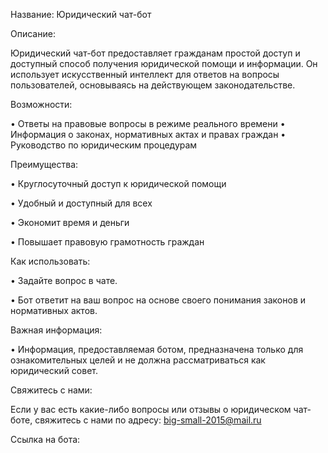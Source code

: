 Название: Юридический чат-бот

Описание:

Юридический чат-бот предоставляет гражданам простой доступ и доступный способ получения юридической помощи и информации. Он использует искусственный интеллект для ответов на вопросы пользователей, основываясь на действующем законодательстве.


Возможности:

• Ответы на правовые вопросы в режиме реального времени
• Информация о законах, нормативных актах и правах граждан
• Руководство по юридическим процедурам


Преимущества:

• Круглосуточный доступ к юридической помощи

• Удобный и доступный для всех

• Экономит время и деньги

• Повышает правовую грамотность граждан


Как использовать:

• Задайте вопрос в чате.

• Бот ответит на ваш вопрос на основе своего понимания законов и нормативных актов.


Важная информация:

• Информация, предоставляемая ботом, предназначена только для ознакомительных целей и не должна рассматриваться как юридический совет.


Свяжитесь с нами:

Если у вас есть какие-либо вопросы или отзывы о юридическом чат-боте, свяжитесь с нами по адресу: big-small-2015@mail.ru


Ссылка на бота: 
